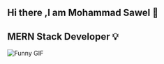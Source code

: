 ## Hi there ,I am Mohammad Sawel 👋
## MERN Stack Developer 💡

![Funny GIF](https://media4.giphy.com/media/v1.Y2lkPTc5MGI3NjExd3pob3NlNnA0NmJ6NTVmZ2Vvb3VtdHh6aHA5bDI4bnZvdG9rampudCZlcD12MV9naWZzX3NlYXJjaCZjdD1n/EZr27ZbJwmjE9PGyLN/giphy.webp)
<!--
**sawelmohammad6/sawelmohammad6** is a ✨ _special_ ✨ repository because its `README.md` (this file) appears on your GitHub profile.

Here are some ideas to get you started:

- 🔭 I’m currently working on ...
- 🌱 I’m currently learning ...
- 👯 I’m looking to collaborate on ...
- 🤔 I’m looking for help with ...
- 💬 Ask me about ...
- 📫 How to reach me: ...
- 😄 Pronouns: ...
- ⚡ Fun fact: ...
-->
